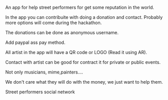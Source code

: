 An app for help street performers for get some reputation in the world.


In the app you can contribuite with doing a donation and contact. Probably more options will come during the hackathon.

The donations can be done as anonymous username.

Add paypal ass pay method.

All artist in the app will have a QR code or LOGO (Read it using AR).

Contact with artist can be good for contract it for private or public events.

Not only musicians, mime,painters....


We don't care what they will do with the money, we just want to help them.

Street performers social network
